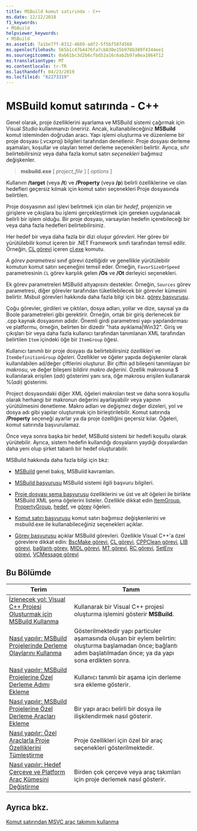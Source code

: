 ```yaml
---
title: MSBuild komut satırında - C++
ms.date: 12/12/2018
f1_keywords:
- MSBuild
helpviewer_keywords:
- MSBuild
ms.assetid: 7a1be7ff-0312-4669-adf2-5f5bf507d560
ms.openlocfilehash: 565b1c47b4476fa7cb830e15b978b389f4344ee1
ms.sourcegitcommit: 0ab61bc3d2b6cfbd52a16c6ab2b97a8ea1864f12
ms.translationtype: MT
ms.contentlocale: tr-TR
ms.lasthandoff: 04/23/2019
ms.locfileid: "62273319"
---
```

# <a name="msbuild-on-the-command-line---c"></a>MSBuild komut satırında - C++

Genel olarak, proje özelliklerini ayarlama ve MSBuild sistemi çağırmak için Visual Studio kullanmanızı öneririz. Ancak, kullanabileceğiniz **MSBuild** komut isteminden doğrudan aracı. Yapı işlemi oluşturma ve düzenleme bir proje dosyası (.vcxproj) bilgileri tarafından denetlenir. Proje dosyası derleme aşamaları, koşullar ve olayları temel derleme seçenekleri belirtir. Ayrıca, sıfır belirtebilirsiniz veya daha fazla komut satırı *seçenekleri* bağımsız değişkenler.

> **msbuild.exe** [ *project_file* ] [ *options* ]

Kullanım **/target** (veya **/t**) ve **/Property** (veya **/p**) belirli özelliklerine ve olan hedefleri geçersiz kılmak için komut satırı seçenekleri Proje dosyasında belirtilen.

Proje dosyasının asıl işlevi belirtmek için olan bir *hedef*, projenizin ve girişlere ve çıkışlara bu işlemi gerçekleştirmek için gereken uygulanacak belirli bir işlem olduğu. Bir proje dosyası, varsayılan hedefin içerebileceği bir veya daha fazla hedefleri belirtebilirsiniz.

Her hedef bir veya daha fazla bir dizi oluşur *görevleri*. Her görev bir yürütülebilir komut içeren bir .NET Framework sınıfı tarafından temsil edilir. Örneğin, [CL görevi](/visualstudio/msbuild/cl-task) içeren [cl.exe](reference/compiling-a-c-cpp-program.md) komutu.

A *görev parametresi* sınıf görevi özelliğidir ve genellikle yürütülebilir komutun komut satırı seçeneğini temsil eder. Örneğin, `FavorSizeOrSpeed` parametresinin `CL` görev karşılık gelen **/Os** ve **/Ot** derleyici seçenekleri.

Ek görev parametreleri MSBuild altyapısını destekler. Örneğin, `Sources` görev parametresi, diğer görevler tarafından tüketilebilecek bir görevler kümesini belirtir. Msbuil görevleri hakkında daha fazla bilgi için bkz. [görev başvurusu](/visualstudio/msbuild/msbuild-task-reference).

Çoğu görevler, girdileri ve çıktıları, dosya adları, yollar ve dize, sayısal ya da Boole parametreleri gibi gerektirir. Örneğin, ortak bir giriş derlenecek bir .cpp kaynak dosyasının adıdır. Önemli girdi parametresi yapı yapılandırması ve platformu, örneğin, belirten bir dizedir "hata ayıklama\|Win32". Giriş ve çıkışları bir veya daha fazla kullanıcı tarafından tanımlanan XML tarafından belirtilen `Item` içindeki öğe bir `ItemGroup` öğesi.

Kullanıcı tanımlı bir proje dosyası da belirtebilirsiniz *özellikleri* ve `ItemDefinitionGroup` *öğeleri*. Özellikler ve öğeler yapıda değişkenler olarak kullanılabilen ad/değer çiftlerini oluşturur. Bir çiftin ad bileşeni tanımlayan bir *makrosu*, ve değer bileşeni bildirir *makro değerini*. Özellik makrosuna $ kullanılarak erişilen (*adı*) gösterimi yanı sıra, öğe makrosu erişilen kullanarak %(*adı*) gösterimi.

Project dosyasındaki diğer XML öğeleri makroları test ve daha sonra koşullu olarak herhangi bir makronun değerini ayarlayabilir veya yapının yürütülmesini denetleme. Makro adları ve değişmez değer dizeleri, yol ve dosya adı gibi yapılar oluşturmak için birleştirilebilir. Komut satırında **/Property** seçeneği ayarlar ya da proje özelliğini geçersiz kılar. Öğeleri, komut satırında başvurulamaz.

Önce veya sonra başka bir hedef, MSBuild sistemi bir hedefi koşullu olarak yürütebilir. Ayrıca, sistem hedefin kullandığı dosyaların yaydığı dosyalardan daha yeni olup şirket tabanlı bir hedef oluşturabilir.

MSBuild hakkında daha fazla bilgi için bkz:

- [MSBuild](/visualstudio/msbuild/msbuild) genel bakış, MSBuild kavramları.

- [MSBuild başvurusu](/visualstudio/msbuild/msbuild-reference) MSBuild sistemi ilgili başvuru bilgileri.

- [Proje dosyası şema başvurusu](/visualstudio/msbuild/msbuild-project-file-schema-reference) özelliklerini ve üst ve alt öğeleri ile birlikte MSBuild XML şema öğelerini listeler. Özellikle dikkat edin [ItemGroup](/visualstudio/msbuild/itemgroup-element-msbuild), [PropertyGroup](/visualstudio/msbuild/propertygroup-element-msbuild), [hedef](/visualstudio/msbuild/target-element-msbuild), ve [görev](/visualstudio/msbuild/task-element-msbuild) öğeleri.

- [Komut satırı başvurusu](/visualstudio/msbuild/msbuild-command-line-reference) komut satırı bağımsız değişkenlerini ve msbuild.exe ile kullanabileceğiniz seçenekleri açıklar.

- [Görev başvurusu](/visualstudio/msbuild/msbuild-task-reference) açıklar MSBuild görevleri. Özellikle Visual C++'a özel görevlere dikkat edin: [BscMake görevi](/visualstudio/msbuild/bscmake-task), [CL görevi](/visualstudio/msbuild/cl-task), [CPPClean görevi](/visualstudio/msbuild/cppclean-task), [LIB görevi](/visualstudio/msbuild/lib-task), [bağlantı görev](/visualstudio/msbuild/link-task), [MIDL görevi](/visualstudio/msbuild/midl-task), [MT görevi](/visualstudio/msbuild/mt-task), [RC görevi](/visualstudio/msbuild/rc-task), [SetEnv görevi](/visualstudio/msbuild/setenv-task), [VCMessage görevi](/visualstudio/msbuild/vcmessage-task)

## <a name="in-this-section"></a>Bu Bölümde

|Terim|Tanım|
|----------|----------------|
|[İzlenecek yol: Visual C++ Projesi Oluşturmak için MSBuild Kullanma](walkthrough-using-msbuild-to-create-a-visual-cpp-project.md)|Kullanarak bir Visual C++ projesi oluşturma işlemini gösterir **MSBuild**.|
|[Nasıl yapılır: MSBuild Projelerinde Derleme Olaylarını Kullanma](how-to-use-build-events-in-msbuild-projects.md)|Gösterilmektedir yapı particuler aşamasında oluşan bir eylem belirtin: oluşturma başlamadan önce; bağlantı adım başlatılmadan önce; ya da yapı sona erdikten sonra.|
|[Nasıl yapılır: MSBuild Projelerine Özel Derleme Adımı Ekleme](how-to-add-a-custom-build-step-to-msbuild-projects.md)|Kullanıcı tanımlı bir aşama için derleme sıra ekleme gösterir.|
|[Nasıl yapılır: MSBuild Projelerine Özel Derleme Araçları Ekleme](how-to-add-custom-build-tools-to-msbuild-projects.md)|Bir yapı aracı belirli bir dosya ile ilişkilendirmek nasıl gösterir.|
|[Nasıl yapılır: Özel Araçlarla Proje Özelliklerini Tümleştirme](how-to-integrate-custom-tools-into-the-project-properties.md)|Proje özellikleri için özel bir araç seçenekleri gösterilmektedir.|
|[Nasıl yapılır: Hedef Çerçeve ve Platform Araç Kümesini Değiştirme](how-to-modify-the-target-framework-and-platform-toolset.md)|Birden çok çerçeve veya araç takımları için proje derlemek nasıl gösterir.|

## <a name="see-also"></a>Ayrıca bkz.

[Komut satırından MSVC araç takımını kullanma](building-on-the-command-line.md)
